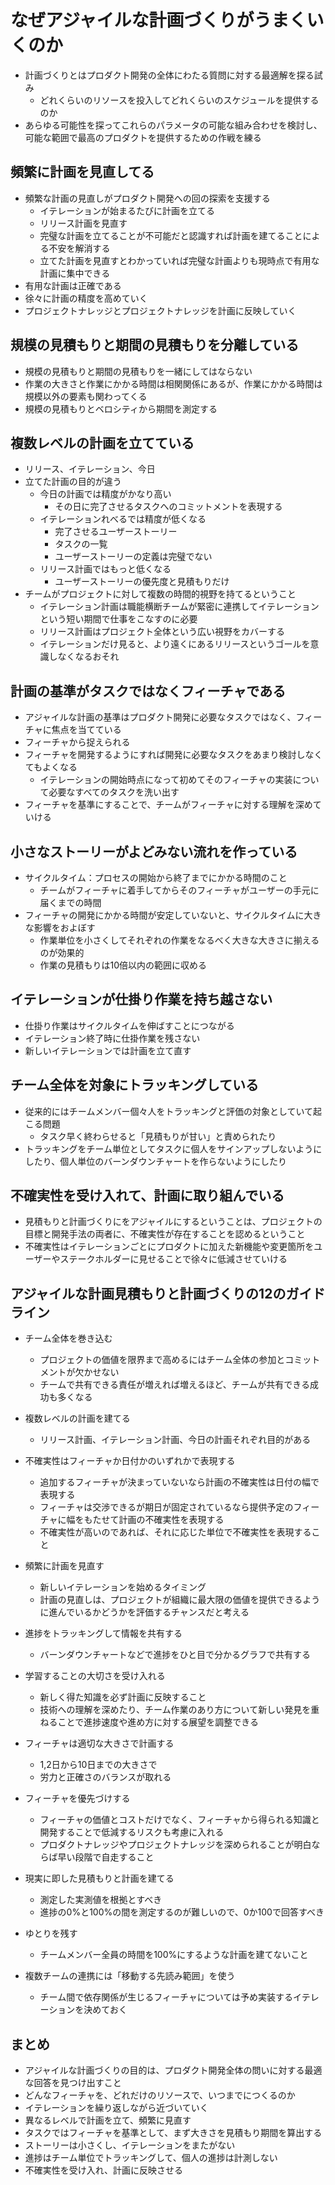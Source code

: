 # なぜアジャイルな計画づくりがうまくいくのか

- 計画づくりとはプロダクト開発の全体にわたる質問に対する最適解を探る試み
    - どれくらいのリソースを投入してどれくらいのスケジュールを提供するのか
- あらゆる可能性を探ってこれらのパラメータの可能な組み合わせを検討し、可能な範囲で最高のプロダクトを提供するための作戦を練る

## 頻繁に計画を見直してる

- 頻繁な計画の見直しがプロダクト開発への回の探索を支援する
    - イテレーションが始まるたびに計画を立てる
    - リリース計画を見直す
    - 完璧な計画を立てることが不可能だと認識すれば計画を建てることによる不安を解消する
    - 立てた計画を見直すとわかっていれば完璧な計画よりも現時点で有用な計画に集中できる
- 有用な計画は正確である
- 徐々に計画の精度を高めていく
- プロジェクトナレッジとプロジェクトナレッジを計画に反映していく

## 規模の見積もりと期間の見積もりを分離している

- 規模の見積もりと期間の見積もりを一緒にしてはならない
- 作業の大きさと作業にかかる時間は相関関係にあるが、作業にかかる時間は規模以外の要素も関わってくる
- 規模の見積もりとベロシティから期間を測定する

## 複数レベルの計画を立てている

- リリース、イテレーション、今日
- 立てた計画の目的が違う
    - 今日の計画では精度がかなり高い
        - その日に完了させるタスクへのコミットメントを表現する
    - イテレーションれべるでは精度が低くなる
        - 完了させるユーザーストーリー
        - タスクの一覧
        - ユーザーストーリーの定義は完璧でない
    - リリース計画ではもっと低くなる
        - ユーザーストーリーの優先度と見積もりだけ
- チームがプロジェクトに対して複数の時間的視野を持てるということ
    - イテレーション計画は職能横断チームが緊密に連携してイテレーションという短い期間で仕事をこなすのに必要
    - リリース計画はプロジェクト全体という広い視野をカバーする
    - イテレーションだけ見ると、より遠くにあるリリースというゴールを意識しなくなるおそれ

## 計画の基準がタスクではなくフィーチャである

- アジャイルな計画の基準はプロダクト開発に必要なタスクではなく、フィーチャに焦点を当てている
- フィーチャから捉えられる
- フィーチャを開発するようにすれば開発に必要なタスクをあまり検討しなくてもよくなる
    - イテレーションの開始時点になって初めてそのフィーチャの実装について必要なすべてのタスクを洗い出す
- フィーチャを基準にすることで、チームがフィーチャに対する理解を深めていける

## 小さなストーリーがよどみない流れを作っている

- サイクルタイム：プロセスの開始から終了までにかかる時間のこと
    - チームがフィーチャに着手してからそのフィーチャがユーザーの手元に届くまでの時間
- フィーチャの開発にかかる時間が安定していないと、サイクルタイムに大きな影響をおよぼす
    - 作業単位を小さくしてそれぞれの作業をなるべく大きな大きさに揃えるのが効果的
    - 作業の見積もりは10倍以内の範囲に収める

## イテレーションが仕掛り作業を持ち越さない

- 仕掛り作業はサイクルタイムを伸ばすことにつながる
- イテレーション終了時に仕掛作業を残さない
- 新しいイテレーションでは計画を立て直す

## チーム全体を対象にトラッキングしている

- 従来的にはチームメンバー個々人をトラッキングと評価の対象としていて起こる問題
    - タスク早く終わらせると「見積もりが甘い」と責められたり
- トラッキングをチーム単位としてタスクに個人をサインアップしないようにしたり、個人単位のバーンダウンチャートを作らないようにしたり

## 不確実性を受け入れて、計画に取り組んでいる

- 見積もりと計画づくりにをアジャイルにするということは、プロジェクトの目標と開発手法の両者に、不確実性が存在することを認めるということ
- 不確実性はイテレーションごとにプロダクトに加えた新機能や変更箇所をユーザーやステークホルダーに見せることで徐々に低減させていける

## アジャイルな計画見積もりと計画づくりの12のガイドライン

- チーム全体を巻き込む
    - プロジェクトの価値を限界まで高めるにはチーム全体の参加とコミットメントが欠かせない
    - チームで共有できる責任が増えれば増えるほど、チームが共有できる成功も多くなる


- 複数レベルの計画を建てる
    - リリース計画、イテレーション計画、今日の計画それぞれ目的がある
- 不確実性はフィーチャか日付かのいずれかで表現する
    - 追加するフィーチャが決まっていないなら計画の不確実性は日付の幅で表現する
    - フィーチャは交渉できるが期日が固定されているなら提供予定のフィーチャに幅をもたせて計画の不確実性を表現する
    - 不確実性が高いのであれば、それに応じた単位で不確実性を表現すること
- 頻繁に計画を見直す
    - 新しいイテレーションを始めるタイミング
    - 計画の見直しは、プロジェクトが組織に最大限の価値を提供できるように進んでいるかどうかを評価するチャンスだと考える
- 進捗をトラッキングして情報を共有する
    - バーンダウンチャートなどで進捗をひと目で分かるグラフで共有する
- 学習することの大切さを受け入れる
    - 新しく得た知識を必ず計画に反映すること
    - 技術への理解を深めたり、チーム作業のあり方について新しい発見を重ねることで進捗速度や進め方に対する展望を調整できる
- フィーチャは適切な大きさで計画する
    - 1,2日から10日までの大きさで
    - 労力と正確さのバランスが取れる
- フィーチャを優先づけする
    - フィーチャの価値とコストだけでなく、フィーチャから得られる知識と開発することで低減するリスクも考慮に入れる
    - プロダクトナレッジやプロジェクトナレッジを深められることが明白ならば早い段階で自走すること
- 現実に即した見積もりと計画を建てる
    - 測定した実測値を根拠とすべき
    - 進捗の0%と100%の間を測定するのが難しいので、0か100で回答すべき
- ゆとりを残す
    - チームメンバー全員の時間を100%にするような計画を建てないこと
- 複数チームの連携には「移動する先読み範囲」を使う
    - チーム間で依存関係が生じるフィーチャについては予め実装するイテレーションを決めておく

## まとめ

- アジャイルな計画づくりの目的は、プロダクト開発全体の問いに対する最適な回答を見つけ出すこと
- どんなフィーチャを、どれだけのリソースで、いつまでにつくるのか
- イテレーションを繰り返しながら近づいていく
- 異なるレベルで計画を立て、頻繁に見直す
- タスクではフィーチャを基準として、まず大きさを見積もり期間を算出する
- ストーリーは小さくし、イテレーションをまたがない
- 進捗はチーム単位でトラッキングして、個人の進捗は計測しない
- 不確実性を受け入れ、計画に反映させる
